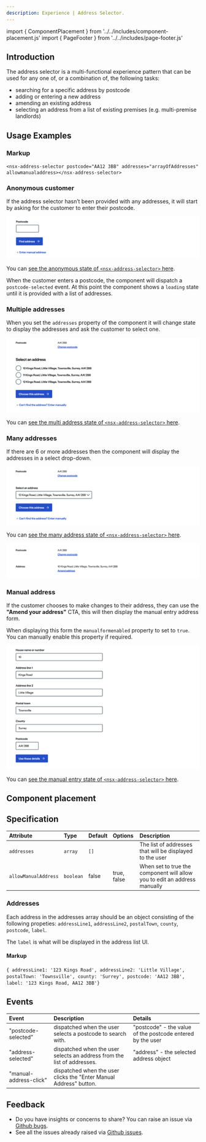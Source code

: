 ```yaml
---
description: Experience | Address Selector.
---
```


import { ComponentPlacement } from '../../includes/component-placement.js'
import { PageFooter } from '../../includes/page-footer.js'

## Introduction

The address selector is a multi-functional experience pattern that can be used for any one of, or a combination of, the following tasks:

* searching for a specific address by postcode
* adding or entering a new address
* amending an existing address
* selecting an address from a list of existing premises (e.g. multi-premise landlords)

## Usage Examples

### Markup

```markup
<nsx-address-selector postcode="AA12 3BB" addresses="arrayOfAddresses" allowmanualaddress></nsx-address-selector>
```
### Anonymous customer

If the address selector hasn’t been provided with any addresses, it will start by asking for the customer to enter their postcode.

![Anonymous - Customer finding their address from a postcode](images/nsx-address-selector/usage-example-anonymous.webp)

You can [see the anonymous state of `<nsx-address-selector>` here](https://main--63ea3fa8c3721b415537bccc.chromatic.com/?path=/story/experiences-nsx-address-selector--anonymous-address).

When the customer enters a postcode, the component will dispatch a `postcode-selected` event.  At this point the component shows a `loading` state until it is provided with a list of addresses.

### Multiple addresses

When you set the `addresses` property of the component it will change state to display the addresses and ask the customer to select one.

![Multiple addresses - Customer selects using radio buttons](images/nsx-address-selector/usage-example-multi-address.webp)

You can [see the multi address state of `<nsx-address-selector>` here](https://main--63ea3fa8c3721b415537bccc.chromatic.com/?path=/story/experiences-nsx-address-selector--multiple-address).

### Many addresses

If there are 6 or more addresses then the component will display the addresses in a select drop-down.

![Many addresses - Customer selects using select drop-down](images/nsx-address-selector/usage-example-many-address.webp)

You can [see the many address state of `<nsx-address-selector>` here](https://main--63ea3fa8c3721b415537bccc.chromatic.com/?path=/story/experiences-nsx-address-selector--many-address).

![Postcode and selected address summary](images/nsx-address-selector/usage-example-many-address-2.webp)

### Manual address

If the customer chooses to make changes to their address, they can use the **"Amend your address"** CTA, this will then display the manual entry address form. 

When displaying this form the `manualformenabled` property to set to `true`. You can manually enable this property if required.

![Manual entry address form](images/nsx-address-selector/usage-example-manual-address.webp)

You can [see the manual entry state of `<nsx-address-selector>` here](https://main--63ea3fa8c3721b415537bccc.chromatic.com/?path=/story/experiences-nsx-address-selector--manual-address).

## Component placement

<ComponentPlacement component="nsx-address-selector" parentComponents="ns-form"></ComponentPlacement>

## Specification

| Attribute | Type | Default | Options | Description |
| :--- | :--- | :--- | :--- | :--- |
| `addresses`   | `array` | `[]` |  | The list of addresses that will be displayed to the user |
| `allowManualAddress` | `boolean` | false | true, false | When set to true the component will allow you to edit an address manually |

### Addresses

Each address in the addresses array should be an object consisting of the following propeties: `addressLine1`, `addressLine2`, `postalTown`, `county`, `postcode`, `label`.  

The `label` is what will be displayed in the address list UI.

#### Markup

`{ addressLine1: '123 Kings Road', addressLine2: 'Little Village', postalTown: 'Townsville', county: 'Surrey', postcode: 'AA12 3BB', label: '123 Kings Road, AA12 3BB'}`

## Events

| Event | Description | Details |
| :--- | :--- | :--- |
| "postcode-selected"   | dispatched when the user selects a postcode to search with. | "postcode" - the value of the postcode entered by the user |
| "address-selected" | dispatched when the user selects an address from the list of addresses. | "address" - the selected address object |
| "manual-address-click" | dispatched when the user clicks the "Enter Manual Address" button. | |

## Feedback

* Do you have insights or concerns to share? You can raise an issue via [Github bugs](https://github.com/ConnectedHomes/nucleus/issues/new?assignees=&labels=Bug&template=a--bug-report.md&title=[bug]%20[nsx-address-selector]).
* See all the issues already raised via [Github issues](https://github.com/connectedHomes/nucleus/issues?utf8=%E2%9C%93&q=is%3Aopen+is%3Aissue+label%3ABug+[nsx-address-selector]).

<PageFooter></PageFooter>
